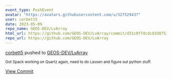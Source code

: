 ```yaml
---
event_type: PushEvent
avatar: "https://avatars.githubusercontent.com/u/32752943?"
user: corbett5
date: 2023-05-09
repo_name: GEOS-DEV/LvArray
html_url: https://github.com/GEOS-DEV/LvArray/commit/d31c0ffdcdc83d875336d50550c546f1e37d12be
repo_url: https://github.com/GEOS-DEV/LvArray
---
```


<a href='https://github.com/corbett5' target='_blank'>corbett5</a> pushed to <a href='https://github.com/GEOS-DEV/LvArray' target='_blank'>GEOS-DEV/LvArray</a>

<small>Got Spack working on Quartz again, need to do Lassen and figure out python stuff.</small>

<a href='https://github.com/GEOS-DEV/LvArray/commit/d31c0ffdcdc83d875336d50550c546f1e37d12be' target='_blank'>View Commit</a>